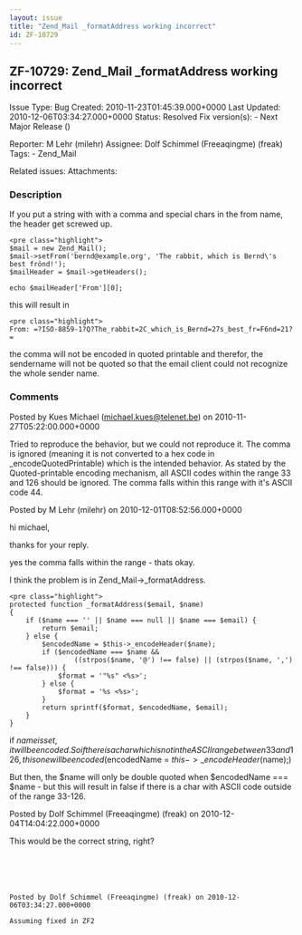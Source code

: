 ```yaml
---
layout: issue
title: "Zend_Mail _formatAddress working incorrect"
id: ZF-10729
---
```


ZF-10729: Zend\_Mail \_formatAddress working incorrect
------------------------------------------------------

 Issue Type: Bug Created: 2010-11-23T01:45:39.000+0000 Last Updated: 2010-12-06T03:34:27.000+0000 Status: Resolved Fix version(s): - Next Major Release ()
 
 Reporter:  M Lehr (milehr)  Assignee:  Dolf Schimmel (Freeaqingme) (freak)  Tags: - Zend\_Mail
 
 Related issues: 
 Attachments: 
### Description

If you put a string with with a comma and special chars in the from name, the header get screwed up.

 
    <pre class="highlight"> 
    $mail = new Zend_Mail();
    $mail->setFrom('bernd@example.org', 'The rabbit, which is Bernd\'s best frönd!');
    $mailHeader = $mail->getHeaders();
    
    echo $mailHeader['From'][0];


this will result in

 
    <pre class="highlight">
    From: =?ISO-8859-1?Q?The_rabbit=2C_which_is_Bernd=27s_best_fr=F6nd=21?= 

the comma will not be encoded in quoted printable and therefor, the sendername will not be quoted so that the email client could not recognize the whole sender name.

 

 

### Comments

Posted by Kues Michael (michael.kues@telenet.be) on 2010-11-27T05:22:00.000+0000

Tried to reproduce the behavior, but we could not reproduce it. The comma is ignored (meaning it is not converted to a hex code in \_encodeQuotedPrintable) which is the intended behavior. As stated by the Quoted-printable encoding mechanism, all ASCII codes within the range 33 and 126 should be ignored. The comma falls within this range with it's ASCII code 44.

 

 

Posted by M Lehr (milehr) on 2010-12-01T08:52:56.000+0000

hi michael,

thanks for your reply.

yes the comma falls within the range - thats okay.

I think the problem is in Zend\_Mail->\_formatAddress.

 
    <pre class="highlight">
    protected function _formatAddress($email, $name)
    {
        if ($name === '' || $name === null || $name === $email) {
            return $email;
        } else {
            $encodedName = $this->_encodeHeader($name);
            if ($encodedName === $name &&
                    ((strpos($name, '@') !== false) || (strpos($name, ',') !== false))) {
                $format = '"%s" <%s>';
            } else {
                $format = '%s <%s>';
            }
            return sprintf($format, $encodedName, $email);
        }
    }


if $name is set, it will be encoded. So if there is a char which is not in the ASCII range between 33 and 126, this one will be encoded ($encodedName = $this->\_encodeHeader($name);)

But then, the $name will only be double quoted when $encodedName === $name - but this will result in false if there is a char with ASCII code outside of the range 33-126.

 

 

Posted by Dolf Schimmel (Freeaqingme) (freak) on 2010-12-04T14:04:22.000+0000

This would be the correct string, right?

```

 

 

Posted by Dolf Schimmel (Freeaqingme) (freak) on 2010-12-06T03:34:27.000+0000

Assuming fixed in ZF2

 

 